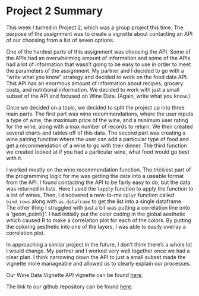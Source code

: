 # Project 2 Summary

This week I turned in Project 2, which was a group project this time. The purpose of the assignment was to create a vignette about contacting an API of our choosing from a list of seven options.

One of the hardest parts of this assignment was choosing the API. Some of the APIs had an overwhelming amount of information and some of the APIs had a lot of information that wasn’t going to be easy to use in order to meet the parameters of the assignment. My partner and I decided to go with a “write what you know” strategy and decided to work on the food data API. This API has an enormous amount of information about recipes, grocery costs, and nutritional information. We decided to work with just a small subset of the API and focused on Wine Data. (Again, write what you know.)

Once we decided on a topic, we decided to split the project up into three main parts. The first part was wine recommendations, where the user inputs a type of wine, the maximum price of the wine, and a minimum user rating for the wine, along with a max number of records to return. We then created several charts and tables off of this data. The second part was creating a wine pairing function where the user can add a particular type of food and get a recommendation of a wine to go with their dinner. The third function we created looked at if you had a particular wine, what food would go best with it.

I worked mostly on the wine recommendation function. The trickiest part of the programming logic for me was getting the data into a useable format from the API. I found contacting the API to be fairly easy to do, but the data was returned in lists. Here I used the `lapply` function to apply the function to a list of wines. Then, I discovered a new-to-me `dplyr` function called `bind_rows` along with `as.dataframe` to get the list into a single dataframe. The other thing I struggled with just a bit was putting a correlation line onto a 'geom_point()'. I had initially put the color coding in the global aesthetic which caused R to make a correlation plot for each of the colors. By putting the coloring aesthetic into one of the layers, I was able to easily overlay a correlation plot. 

In approaching a similar project in the future, I don’t think there’s a whole lot I would change. My partner and I worked very well together once we had a clear plan. I think narrowing down the API to just a small subset made the vignette more manageable and allowed us to clearly explain our processes.

Our Wine Data Vignette API vignette can be found [here]( https://kbelkna.github.io/Project2/).

The link to our github repository can be found [here]( https://github.com/kbelkna/Project2).
